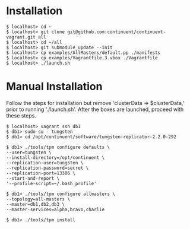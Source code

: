 # Installation

    $ localhost> cd ~
    $ localhost> git clone git@github.com:continuent/continuent-vagrant.git all
    $ localhost> cd ~/all
    $ localhost> git submodule update --init
    $ localhost> cp examples/AllMasters/default.pp ./manifests
    $ localhost> cp examples/Vagrantfile.3.vbox ./Vagrantfile
    $ localhost> ./launch.sh

# Manual Installation

Follow the steps for installation but remove 'clusterData => $clusterData,' prior to running './launch.sh'. After the boxes are launched, proceed with these steps.
    
    $ localhost> vagrant ssh db1
    $ db1> sudo su - tungsten
    $ db1> cd /opt/continuent/software/tungsten-replicator-2.2.0-292

    $ db1> ./tools/tpm configure defaults \
    --user=tungsten \
    --install-directory=/opt/continuent \
    --replication-user=tungsten \
    --replication-password=secret \
    --replication-port=13306 \
    --start-and-report \
    '--profile-script=~/.bash_profile'

    $ db1> ./tools/tpm configure allmasters \
    --topology=all-masters \
    --master=db1,db2,db3 \
    --master-services=alpha,bravo,charlie

    $ db1> ./tools/tpm install